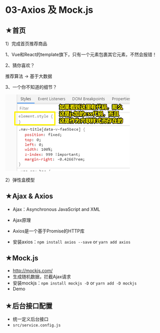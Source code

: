 # 03-Axios 及 Mock.js

## ★首页

1）完成首页推荐商品

1、Vue和React的template旗下，只有一个元素包裹其它元素，不然会报错！

2、猜你喜欢？ 

推荐算法 -> 基于大数据

3、一个你不知道的细节？

![js加样式to控制台](assets/img/2020-02-25-19-50-47.png)

2）弹性盒模型



## ★Ajax & Axios

- Ajax：Asynchronous JavaScript and XML
- Ajax原理

- Axios是一个基于Promise的HTTP库
- 安装axios：`npm install axios --save` or `yarn add axios`

## ★Mock.js

- <http://mockjs.com/>
- 生成随机数据，拦截Ajax请求
- 安装mockjs：`npm install mockjs -D` or `yarn add -D mockjs`
- Demo

## ★后台接口配置

- 统一定义后台接口
- `src/service.config.js`

